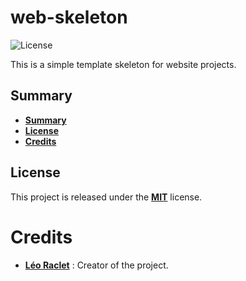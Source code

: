 # web-skeleton

![License](https://img.shields.io/github/license/leoraclet/web-skeleton)

This is a simple template skeleton for website projects.

## Summary

* **[Summary](#summary)**
* **[License](#license)**
* **[Credits](#credits)**

## License

This project is released under the 
[**MIT**](https://mit-license.org/)
license.

# Credits

* [**Léo Raclet**](https://github.com/leoraclet) : Creator of the project.